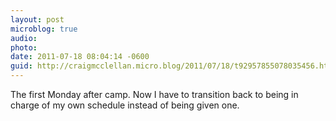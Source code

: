```yaml
---
layout: post
microblog: true
audio: 
photo: 
date: 2011-07-18 08:04:14 -0600
guid: http://craigmcclellan.micro.blog/2011/07/18/t92957855078035456.html
---
```

The first Monday after camp. Now I have to transition back to being in charge of my own schedule instead of being given one.
